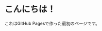 <!DOCTYPE html>
<html>
<head>
  <meta charset="UTF-8">
  <title>ようこそ</title>
</head>
<body>
  <h1>こんにちは！</h1>
  <p>これはGitHub Pagesで作った最初のページです。</p>
</body>
</html>
